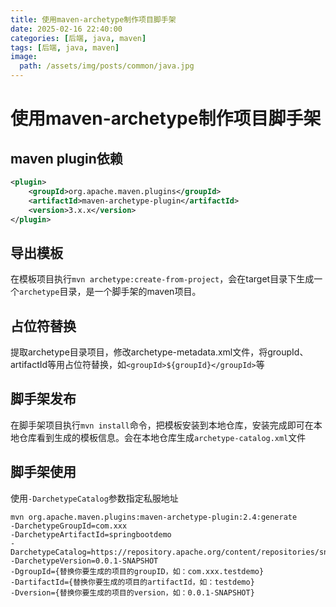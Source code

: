 ```yaml
---
title: 使用maven-archetype制作项目脚手架
date: 2025-02-16 22:40:00
categories: [后端, java, maven]
tags: [后端, java, maven]
image:
  path: /assets/img/posts/common/java.jpg
---
```


# 使用maven-archetype制作项目脚手架

## maven plugin依赖
```xml
<plugin>
    <groupId>org.apache.maven.plugins</groupId>
    <artifactId>maven-archetype-plugin</artifactId>
    <version>3.x.x</version>
</plugin>
```

## 导出模板

在模板项目执行`mvn archetype:create-from-project`，会在target目录下生成一个`archetype`目录，是一个脚手架的maven项目。

## 占位符替换
提取archetype目录项目，修改archetype-metadata.xml文件，将groupId、artifactId等用占位符替换，如`<groupId>${groupId}</groupId>`等

## 脚手架发布
在脚手架项目执行`mvn install`命令，把模板安装到本地仓库，安装完成即可在本地仓库看到生成的模板信息。会在本地仓库生成`archetype-catalog.xml`文件

## 脚手架使用
使用`-DarchetypeCatalog`参数指定私服地址
```
mvn org.apache.maven.plugins:maven-archetype-plugin:2.4:generate
-DarchetypeGroupId=com.xxx
-DarchetypeArtifactId=springbootdemo
-DarchetypeCatalog=https://repository.apache.org/content/repositories/snapshots/
-DarchetypeVersion=0.0.1-SNAPSHOT
-DgroupId={替换你要生成的项目的groupID，如：com.xxx.testdemo}
-DartifactId={替换你要生成的项目的artifactId，如：testdemo}
-Dversion={替换你要生成的项目的version，如：0.0.1-SNAPSHOT}
```
